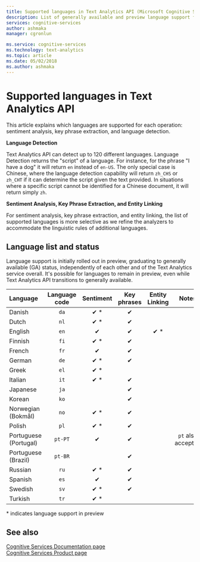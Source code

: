 ```yaml
---
title: Supported languages in Text Analytics API (Microsoft Cognitive Services on Azure) | Microsoft Docs
description: List of generally available and preview language support for Text Analytics API operations. Applies to sentiment analysis, key phrase extraction, and language detection.
services: cognitive-services
author: ashmaka
manager: cgronlun

ms.service: cognitive-services
ms.technology: text-analytics
ms.topic: article
ms.date: 05/02/2018
ms.author: ashmaka
---
```


# Supported languages in Text Analytics API 

This article explains which languages are supported for each operation: sentiment analysis, key phrase extraction, and language detection.

**Language Detection**

Text Analytics API can detect up to 120 different languages. Language Detection returns the "script" of a language. For instance, for the phrase "I have a dog" it will return  `en` instead of  `en-US`. The only special case is Chinese, where the language detection capability will return `zh_CHS` or `zh_CHT` if it can determine the script given the text provided. In situations where a specific script cannot be identified for a Chinese document, it will return simply `zh`.
 
**Sentiment Analysis, Key Phrase Extraction, and Entity Linking**

For sentiment analysis, key phrase extraction, and entity linking, the list of supported languages is more selective as we refine the analyzers to accommodate the linguistic rules of additional languages.

## Language list and status

Language support is initially rolled out in preview, graduating to generally available (GA) status, independently of each other and of the Text Analytics service overall. It's possible for languages to remain in preview, even while Text Analytics API transitions to generally available.


| Language    | Language code | Sentiment | Key phrases | Entity Linking |   Notes  |
|:----------- |:-------------:|:---------:|:-----------:|:-----------:|:-----------:
| Danish      | `da`          | ✔ \*     | ✔           |             |     |
| Dutch       | `nl`          | ✔ \*     | ✔          |             |     |
| English     | `en`          | ✔        | ✔           |  ✔ \*   |      |
| Finnish     | `fi`          | ✔ \*     | ✔           |             |     |
| French      | `fr`          | ✔        | ✔           |             |     |
| German      | `de`          | ✔ \*     | ✔           |            |     |
| Greek       | `el`          | ✔ \*     |             |            |     |
| Italian     | `it`          | ✔ \*     | ✔           |             |     |
| Japanese    | `ja`          |          | ✔           |            |     |
| Korean      | `ko`          |          | ✔           |            |     |
| Norwegian  (Bokmål) | `no`          | ✔ \*     |  ✔          |             |     |
| Polish      | `pl`          | ✔ \*     |  ✔          |             |     |
| Portuguese (Portugal) | `pt-PT`| ✔        |  ✔          |       |`pt` also accepted|
| Portuguese (Brazil)   | `pt-BR`|          |  ✔   |         |     |
| Russian     | `ru`          | ✔ \*     | ✔           |             |     |
| Spanish     | `es`          | ✔        | ✔           |     |     |
| Swedish     | `sv`          | ✔ \*     | ✔           |             |     |
| Turkish     | `tr`          | ✔ \*     |             |             |     |


\* indicates language support in preview

## See also

 [Cognitive Services Documentation page](https://docs.microsoft.com/azure/cognitive-services/)   
 [Cognitive Services Product page](https://azure.microsoft.com/services/cognitive-services/)
